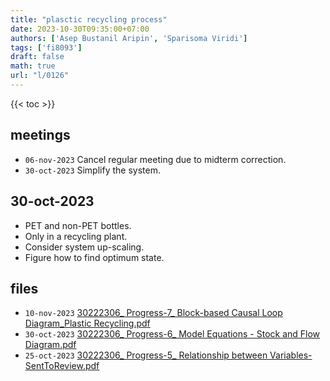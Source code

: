 ```yaml
---
title: "plasctic recycling process"
date: 2023-10-30T09:35:00+07:00
authors: ['Asep Bustanil Aripin', 'Sparisoma Viridi']
tags: ['fi8093']
draft: false
math: true
url: "l/0126"
---
```

{{< toc >}}


## meetings
+ `06-nov-2023` Cancel regular meeting due to midterm correction.
+ `30-oct-2023` Simplify the system.


## 30-oct-2023
+ PET and non-PET bottles.
+ Only in a recycling plant.
+ Consider system up-scaling.
+ Figure how to find optimum state.


## files
+ `10-nov-2023` [30222306_ Progress-7_ Block-based Causal Loop Diagram_Plastic Recycling.pdf](https://osf.io/adc42)
+ `30-oct-2023` [30222306_ Progress-6_ Model Equations - Stock and Flow Diagram.pdf](https://osf.io/gwqya)
+ `25-oct-2023` [30222306_ Progress-5_ Relationship between Variables-SentToReview.pdf](https://osf.io/ngje5)